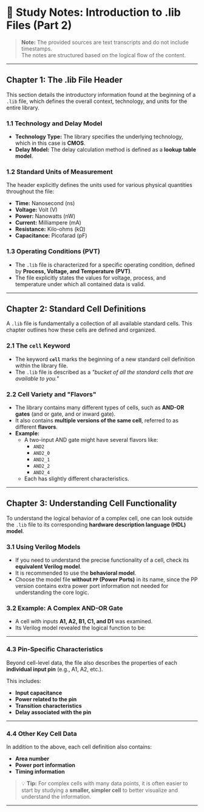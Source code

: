 # 📘 Study Notes: Introduction to .lib Files (Part 2)

> **Note:** The provided sources are text transcripts and do not include timestamps.  
> The notes are structured based on the logical flow of the content.

---

## Chapter 1: The .lib File Header  

This section details the introductory information found at the beginning of a `.lib` file, which defines the overall context, technology, and units for the entire library.

### 1.1 Technology and Delay Model  
- **Technology Type:** The library specifies the underlying technology, which in this case is **CMOS**.  
- **Delay Model:** The delay calculation method is defined as a **lookup table model**.  

### 1.2 Standard Units of Measurement  
The header explicitly defines the units used for various physical quantities throughout the file:  

- **Time:** Nanosecond (ns)  
- **Voltage:** Volt (V)  
- **Power:** Nanowatts (nW)  
- **Current:** Milliampere (mA)  
- **Resistance:** Kilo-ohms (kΩ)  
- **Capacitance:** Picofarad (pF)  

### 1.3 Operating Conditions (PVT)  
- The `.lib` file is characterized for a specific operating condition, defined by **Process, Voltage, and Temperature (PVT)**.  
- The file explicitly states the values for voltage, process, and temperature under which all contained data is valid.  

---

## Chapter 2: Standard Cell Definitions  

A `.lib` file is fundamentally a collection of all available standard cells. This chapter outlines how these cells are defined and organized.  

### 2.1 The `cell` Keyword  
- The keyword **`cell`** marks the beginning of a new standard cell definition within the library file.  
- The `.lib` file is described as a *"bucket of all the standard cells that are available to you."*  

### 2.2 Cell Variety and "Flavors"  
- The library contains many different types of cells, such as **AND-OR gates** (and or gate, and or inward gate).  
- It also contains **multiple versions of the same cell**, referred to as different **flavors**.  
- **Example:**  
  - A two-input AND gate might have several flavors like:  
    - `AND2`  
    - `AND2_0`  
    - `AND2_1`  
    - `AND2_2`  
    - `AND2_4`  
  - Each has slightly different characteristics.  

---

## Chapter 3: Understanding Cell Functionality  

To understand the logical behavior of a complex cell, one can look outside the `.lib` file to its corresponding **hardware description language (HDL) model**.  

### 3.1 Using Verilog Models  
- If you need to understand the precise functionality of a cell, check its **equivalent Verilog model**.  
- It is recommended to use the **behavioral model**.  
- Choose the model file **without `PP` (Power Ports)** in its name, since the PP version contains extra power port information not needed for understanding the core logic.  

### 3.2 Example: A Complex AND-OR Gate  
- A cell with inputs **A1, A2, B1, C1, and D1** was examined.  
- Its Verilog model revealed the logical function to be:  



---

### 4.3 Pin-Specific Characteristics  
Beyond cell-level data, the file also describes the properties of each **individual input pin** (e.g., A1, A2, etc.).  

This includes:  
- **Input capacitance**  
- **Power related to the pin**  
- **Transition characteristics**  
- **Delay associated with the pin**  

---

### 4.4 Other Key Cell Data  
In addition to the above, each cell definition also contains:  
- **Area number**  
- **Power port information**  
- **Timing information**  

> 💡 **Tip:** For complex cells with many data points, it is often easier to start by studying a **smaller, simpler cell** to better visualize and understand the information.  

---

